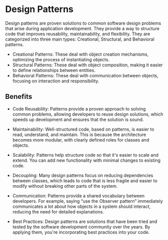 # Design Patterns


Design patterns are proven solutions to common software design problems that arise during application development. They provide a way to structure code that improves reusability, maintainability, and flexibility. They are categorized into three main types: Creational, Structural, and Behavioral patterns.

- Creational Patterns: These deal with object creation mechanisms, optimizing the process of instantiating objects.
- Structural Patterns: These deal with object composition, making it easier to define relationships between entities.
- Behavioral Patterns: These deal with communication between objects, focusing on interaction and responsibility.

## Benefits

- Code Reusability: Patterns provide a proven approach to solving common problems, allowing developers to reuse design solutions, which speeds up development and ensures that the solution is sound.

- Maintainability: Well-structured code, based on patterns, is easier to read, understand, and maintain. This is because the architecture becomes more modular, with clearly defined roles for classes and objects.

- Scalability: Patterns help structure code so that it's easier to scale and extend. You can add new functionality with minimal changes to existing code.

- Decoupling: Many design patterns focus on reducing dependencies between classes, which leads to code that is less fragile and easier to modify without breaking other parts of the system.

- Communication: Patterns provide a shared vocabulary between developers. For example, saying “use the Observer pattern” immediately communicates a lot about how objects in a system should interact, reducing the need for detailed explanations.

- Best Practices: Design patterns are solutions that have been tried and tested by the software development community over the years. By applying them, you're incorporating best practices into your code.

